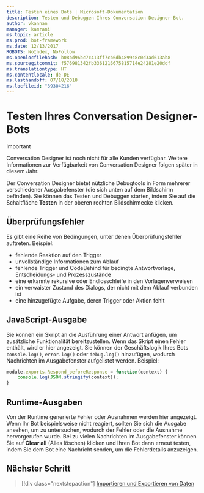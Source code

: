 ```yaml
---
title: Testen eines Bots | Microsoft-Dokumentation
description: Testen und Debuggen Ihres Conversation Designer-Bot.
author: vkannan
manager: kamrani
ms.topic: article
ms.prod: bot-framework
ms.date: 12/13/2017
ROBOTS: NoIndex, NoFollow
ms.openlocfilehash: b08bd96bc7c413ff7cb6db4899c8c0d3ad613ab8
ms.sourcegitcommit: f576981342fb3361216675815714e24281e20ddf
ms.translationtype: HT
ms.contentlocale: de-DE
ms.lasthandoff: 07/18/2018
ms.locfileid: "39304216"
---
```

# <a name="test-your-conversation-designer-bot"></a>Testen Ihres Conversation Designer-Bots
> [!IMPORTANT]
> Conversation Designer ist noch nicht für alle Kunden verfügbar. Weitere Informationen zur Verfügbarkeit von Conversation Designer folgen später in diesem Jahr.

Der Conversation Designer bietet nützliche Debugtools in Form mehrerer verschiedener Ausgabefenster (die sich unten auf dem Bildschirm befinden). Sie können das Testen und Debuggen starten, indem Sie auf die Schaltfläche **Testen** in der oberen rechten Bildschirmecke klicken. 

## <a name="validation-errors"></a>Überprüfungsfehler
Es gibt eine Reihe von Bedingungen, unter denen Überprüfungsfehler auftreten. Beispiel:  
- fehlende Reaktion auf den Trigger 
- unvollständige Informationen zum Ablauf
- fehlende Trigger und CodeBehind für bedingte Antwortvorlage, Entscheidungs- und Prozesszustände
- eine erkannte rekursive oder Endlosschleife in den Vorlagenverweisen 
- ein verwaister Zustand des Dialogs, der nicht mit dem Ablauf verbunden ist
- eine hinzugefügte Aufgabe, deren Trigger oder Aktion fehlt 


## <a name="javascript-output"></a>JavaScript-Ausgabe
Sie können ein Skript an die Ausführung einer Antwort anfügen, um zusätzliche Funktionalität bereitzustellen. Wenn das Skript einen Fehler enthält, wird er hier angezeigt. Sie können der Geschäftslogik Ihres Bots `console.log()`, `error.log()` oder `debug.log()` hinzufügen, wodurch Nachrichten im Ausgabefenster aufgelistet werden. Beispiel: 

``` javascript
module.exports.Respond_beforeResponse = function(context) {
    console.log(JSON.stringify(context));
}
```

## <a name="runtime-output"></a>Runtime-Ausgaben
Von der Runtime generierte Fehler oder Ausnahmen werden hier angezeigt. Wenn Ihr Bot beispielsweise nicht reagiert, sollten Sie sich die Ausgabe ansehen, um zu untersuchen, wodurch der Fehler oder die Ausnahme hervorgerufen wurde. Bei zu vielen Nachrichten im Ausgabefenster können Sie auf **Clear all** (Alles löschen) klicken und Ihren Bot dann erneut testen, indem Sie dem Bot eine Nachricht senden, um die Fehlerdetails anzuzeigen. 

## <a name="next-step"></a>Nächster Schritt
> [!div class="nextstepaction"]
> [Importieren und Exportieren von Daten](conversation-designer-export-import-bot.md)
